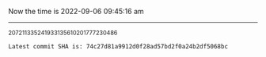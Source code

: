 Now the time is 2022-09-06 09:45:16 am

---

<small>207211335241933135610201777230486</small>

```txt
Latest commit SHA is: 74c27d81a9912d0f28ad57bd2f0a24b2df5068bc
```
